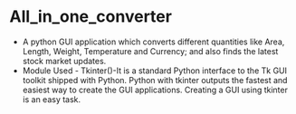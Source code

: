 # All_in_one_converter
* A python GUI application which converts different quantities like Area, Length, Weight, Temperature and Currency; and also finds the latest stock market updates.
* Module Used - Tkinter()-It is a standard Python interface to the Tk GUI toolkit shipped with Python. Python with tkinter outputs the fastest and easiest way to create the GUI applications. Creating a GUI using tkinter is an easy task.

